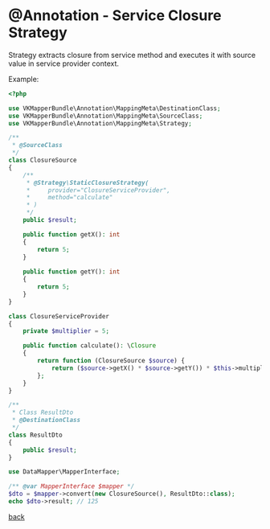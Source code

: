 # @Annotation - Service Closure Strategy

Strategy extracts closure from service method and executes it with source value in 
service provider context.

Example:
```php
<?php

use VKMapperBundle\Annotation\MappingMeta\DestinationClass;
use VKMapperBundle\Annotation\MappingMeta\SourceClass;
use VKMapperBundle\Annotation\MappingMeta\Strategy;

/**
 * @SourceClass 
 */
class ClosureSource
{
    /**
     * @Strategy\StaticClosureStrategy(
     *     provider="ClosureServiceProvider",
     *     method="calculate"
     * )
     */
    public $result;

    public function getX(): int
    {
        return 5;
    }
    
    public function getY(): int
    {
        return 5;
    }
}

class ClosureServiceProvider
{
    private $multiplier = 5;

    public function calculate(): \Closure
    {
        return function (ClosureSource $source) {
            return ($source->getX() * $source->getY()) * $this->multiplier; 
        };
    }
}

/**
 * Class ResultDto
 * @DestinationClass
 */
class ResultDto
{
    public $result;
}

use DataMapper\MapperInterface;

/** @var MapperInterface $mapper */
$dto = $mapper->convert(new ClosureSource(), ResultDto::class);
echo $dto->result; // 125

```

[back](..)